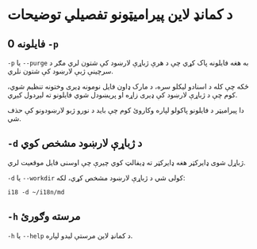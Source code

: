 # د کمانډ لاین پیرامیټونو تفصيلي توضیحات

## 0 فایلونه `-p`

`-p` یا `--purge` به هغه فایلونه پاک کړي چې د هرې ژباړې لارښود کې شتون لري مګر د سرچینې ژبې لارښود کې شتون نلري.

ځکه چې کله د اسنادو لیکلو سره، د مارک ډاون فایل نومونه ډیری وختونه تنظیم شوي، کوم چې د ژباړې لارښود کې ډیری زاړه او پریښودل شوي فایلونو ته لیږدول کیږي.

دا پیرامیټر د فایلونو پاکولو لپاره وکاروئ کوم چې باید د نورو ژبو لارښودونو کې حذف شي.

## `-d` د ژباړې لارښود مشخص کوي

ژباړل شوی ډایرکټر هغه ډایرکټر ته ډیفالټ کوي چیرې چې اوسنی فایل موقعیت لري.

`-d` یا `--workdir` کولی شي د ژباړې لارښود مشخص کړي، لکه:

```
i18 -d ~/i18n/md
```

## `-h` مرسته وګورئ

`-h` یا `--help` د کمانډ لاین مرستې لیدو لپاره.